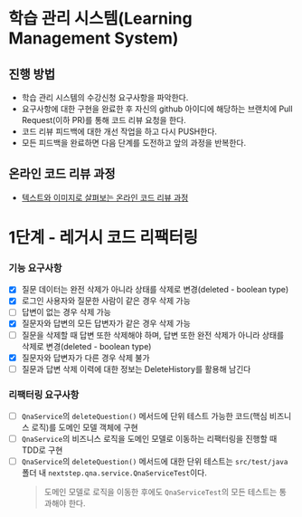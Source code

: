 # 학습 관리 시스템(Learning Management System)
## 진행 방법
* 학습 관리 시스템의 수강신청 요구사항을 파악한다.
* 요구사항에 대한 구현을 완료한 후 자신의 github 아이디에 해당하는 브랜치에 Pull Request(이하 PR)를 통해 코드 리뷰 요청을 한다.
* 코드 리뷰 피드백에 대한 개선 작업을 하고 다시 PUSH한다.
* 모든 피드백을 완료하면 다음 단계를 도전하고 앞의 과정을 반복한다.

## 온라인 코드 리뷰 과정
* [텍스트와 이미지로 살펴보는 온라인 코드 리뷰 과정](https://github.com/next-step/nextstep-docs/tree/master/codereview)


# 1단계 - 레거시 코드 리팩터링
### 기능 요구사항
- [x] 질문 데이터는 완전 삭제가 아니라 상태를 삭제로 변경(deleted - boolean type)
- [x] 로그인 사용자와 질문한 사람이 같은 경우 삭제 가능
- [ ] 답변이 없는 경우 삭제 가능
- [x] 질문자와 답변의 모든 답변자가 같은 경우 삭제 가능
- [ ] 질문을 삭제할 때 답변 또한 삭제해야 하며, 답변 또한 완전 삭제가 아니라 상태를 삭제로 변경(deleted - boolean type)
- [x] 질문자와 답변자가 다른 경우 삭제 불가
- [ ] 질문과 답변 삭제 이력에 대한 정보는 DeleteHistory를 활용해 남긴다

### 리팩터링 요구사항
- [ ] `QnaService`의 `deleteQuestion()` 메서드에 단위 테스트 가능한 코드(핵심 비즈니스 로직)를 도메인 모델 객체에 구현
- [ ] `QnaService`의 비즈니스 로직을 도메인 모델로 이동하는 리팩터링을 진행할 때 TDD로 구현
- [ ] `QnaService`의 `deleteQuestion()` 메서드에 대한 단위 테스트는 `src/test/java` 폴더 내 `nextstep.qna.service.QnaServiceTest`이다.
  > 도메인 모델로 로직을 이동한 후에도 `QnaServiceTest`의 모든 테스트는 통과해야 한다.
